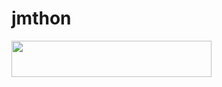 # jmthon

<p align="left"><a href="https://heroku.com/deploy?template=https://github.com/Mustaf1234hassan/music1"> <img src="https://img.shields.io/badge/Deploy%20To%20Heroku-purple?style=for-the-badge&logo=heroku" width="320" height="58.45"/></a></p>
